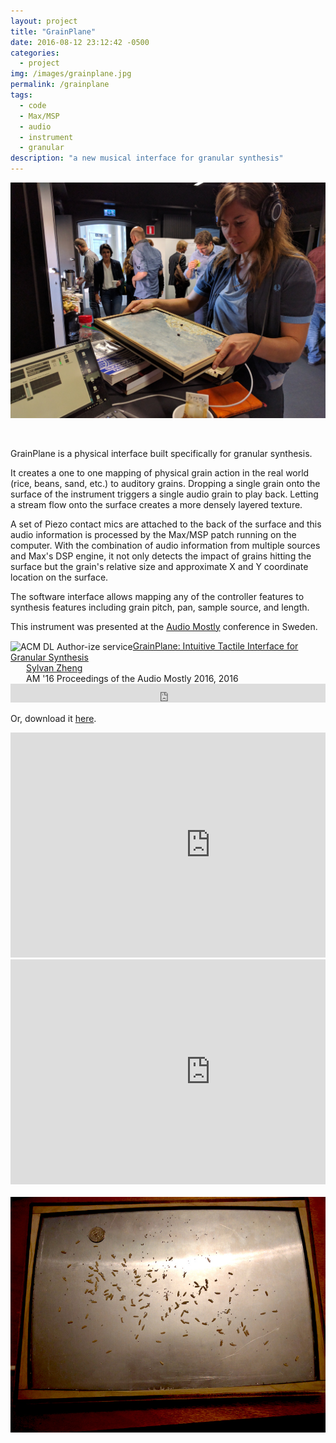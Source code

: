 ```yaml
---
layout: project
title: "GrainPlane"
date: 2016-08-12 23:12:42 -0500
categories:
  - project
img: /images/grainplane.jpg
permalink: /grainplane
tags:
  - code
  - Max/MSP
  - audio
  - instrument
  - granular
description: "a new musical interface for granular synthesis"
---
```


<p><img src='/images/audiomostly.jpg'></p>
<br />
<div class='row'>
<div class='column'>
<p class='lg'>GrainPlane is a physical interface built specifically for granular synthesis. </p>

<p class='content-width'>
It creates a one to one mapping of physical grain action in the real world (rice, beans, sand, etc.) to auditory grains. Dropping a single grain onto the surface of the instrument triggers a single audio grain to play back. Letting a stream flow onto the surface creates a more densely layered texture.
</p>
<p>
 A set of Piezo contact mics are attached to the back of the surface and this audio information is processed by the Max/MSP patch running on the computer. With the combination of audio information from multiple sources and Max's DSP engine, it not only detects the impact of grains hitting the surface but the grain's relative size and approximate X and Y coordinate location on the surface.

</p>
<p>
The software interface allows mapping any of the controller features to synthesis features including grain pitch, pan, sample source, and length.

</p>
<p>
This instrument was presented at the <a href='http://audiomostly.com/'>Audio Mostly</a> conference in Sweden.
</p>

<div class="acmdlitem" id="item2986419"><img src="http://dl.acm.org/images/oa.gif" width="25" height="25" border="0" alt="ACM DL Author-ize service" style="vertical-align:middle"/><a href="http://dl.acm.org/authorize?N27128" title="GrainPlane: Intuitive Tactile Interface for Granular Synthesis">GrainPlane: Intuitive Tactile Interface for Granular Synthesis</a><div style="margin-left:25px"><a href="http://dl.acm.org/author_page.cfm?id=99659085726" >Sylvan Zheng</a><br />AM '16 Proceedings of the Audio Mostly 2016, 2016</div></div>
<div class="acmdlstat" id ="stats2986419"><iframe src="http://dl.acm.org/authorizestats?N27128" width="100%" height="30" scrolling="no" frameborder="0">frames are not supported</iframe></div>

<p>Or, download it <a href='/docs/grainplane.pdf'>here</a>.</p>

</div>
<div class='column'>
<iframe src="https://player.vimeo.com/video/198137599" width="640" height="360" frameborder="0" webkitallowfullscreen mozallowfullscreen allowfullscreen></iframe>
<br />
<iframe src="https://player.vimeo.com/video/198137561" width="640" height="360" frameborder="0" webkitallowfullscreen mozallowfullscreen allowfullscreen></iframe>
</div>
</div>

<br />

<div class='row'>
<div class='column'>
<img src='/images/grainplane.jpg'>
</div>
<div class='column'>
</div>
</div>
<br />
